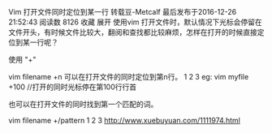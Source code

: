 Vim 打开文件同时定位到某一行
转载豆-Metcalf 最后发布于2016-12-26 21:52:43 阅读数 8126  收藏
展开
使用vim 打开文件时，默认情况下光标会停留在文件开头，有时候文件比较大，翻阅和查找都比较麻烦，怎样在打开的时候直接定位到某一行呢？

使用 "+" 

vim filename +n 可以在打开文件的同时定位到第n行。
1
2
3
eg: vim myfile +100 //打开的同时光标停在第100行行首

也可以在打开文件的同时找到第一个匹配的词。

vim filename  +/pattern 
1
2
3
http://www.xuebuyuan.com/1111974.html